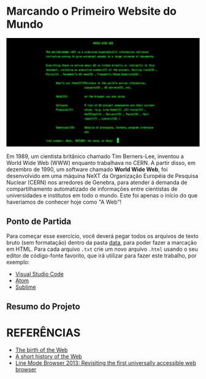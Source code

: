# Marcando o Primeiro Website do Mundo


![Screenshot do Navegador de Modo de Linha (1991)](img/Screenshot-World-Wide-Web-project-small.jpg)

Em 1989, um cientista britânico chamado Tim Berners-Lee, inventou a World Wide Web (WWW) enquanto trabalhava no CERN. A partir disso, em dezembro de 1990, um software chamado **World Wide Web**, foi desenvolvido em uma máquina NeXT da Organização Européia de Pesquisa Nuclear (CERN) nos arredores de Genebra, para atender à demanda de compartilhamento automatizado de informações entre cientistas de universidades e institutos em todo o mundo. Este foi apenas o início do que haveríamos de conhecer hoje como "A Web"!

## Ponto de Partida

Para começar esse exercício, você deverá pegar todos os arquivos de texto bruto (sem formatação) dentro da pasta [data](data/), para poder fazer a marcação em HTML. Para cada arquivo `.txt` crie um novo arquivo `.html` usando o seu editor de código-fonte favorito, que irá utilizar para fazer este trabalho, por exemplo:

* [Visual Studio Code](https://code.visualstudio.com/)
* [Atom](https://atom.io/)
* [Sublime](sublimetext.com)

## Resumo do Projeto








# REFERÊNCIAS


* [The birth of the Web](https://home.cern/science/computing/birth-web)
* [A short history of the Web](https://home.cern/science/computing/birth-web/short-history-web)
* [Line Mode Browser 2013: Revisiting the first universally accessible web browser](http://line-mode.cern.ch/)
